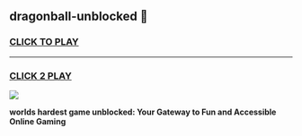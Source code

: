 
## dragonball-unblocked 👋
<h3>
<a href="https://premium.freeplayer.one?title=dragonball-unblocked&ref=14F">CLICK TO PLAY</a></h3>
<hr>

<h3>
<a href="https://premium.freeplayer.one?title=dragonball-unblocked&ref=14F">CLICK 2 PLAY</a>
  
</h3>

<a href="https://premium.freeplayer.one?title=dragonball-unblocked&ref=12F/"><img src="https://clearcache.store/games.png"></a>


**worlds hardest game unblocked: Your Gateway to Fun and Accessible Online Gaming**
